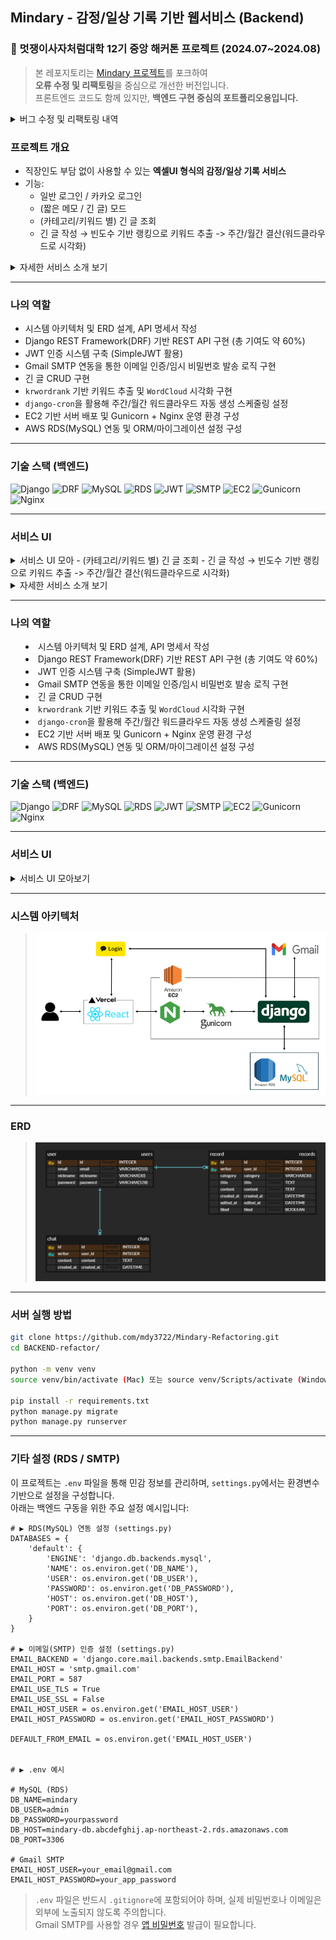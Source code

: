 ## Mindary - 감정/일상 기록 기반 웹서비스 (Backend)
### 🦁 멋쟁이사자처럼대학 12기 중앙 해커톤 프로젝트 (2024.07~2024.08)

> 본 레포지토리는 [Mindary 프로젝트](https://github.com/LIKELION-Mindary)를 포크하여    
> **오류 수정 및 리팩토링**을 중심으로 개선한 버전입니다.    
> 프론트엔드 코드도 함께 있지만, **백엔드 구현 중심의 포트폴리오용입니다.**

<details>
<summary>버그 수정 및 리팩토링 내역</summary>
  
1️⃣ 카카오 로그인 시 인증 오류 발생
- **원인**: 프론트엔드와 백엔드 간 토큰 필드명 불일치  
  → 프론트는 `access_token`, 백엔드는 `token`으로 처리 중  
- **해결**: 양측 모두 `access_token`으로 통일하여 OAuth 인증 정상 처리

2️⃣ 워드클라우드 생성 실패 (204 예외)
- **원인**: 사용자 기록이 없는데도 워드클라우드 요청이 발생 → 본문 없음에 대한 예외 누락  
- **해결**: 본문이 없을 경우 `204 No Content` 반환 및 프론트에 안내 메시지 처리

3️⃣ 워드클라우드 이미지 생성 지연 (타임아웃)
- **원인**: 이미지 생성 시간이 길어 프론트 요청 타임아웃 초과  
- **해결**: 프론트엔드에서 요청 타임아웃 시간을 조정하여 문제 해결  

4️⃣ 리팩토링
- 중복된 워드클라우드 생성 로직을 별도 메소드로 추출하여 코드 재사용성 및 가독성 향상
</details>

### 프로젝트 개요
- 직장인도 부담 없이 사용할 수 있는 **엑셀UI 형식의 감정/일상 기록 서비스**
- 기능:
  - 일반 로그인 / 카카오 로그인
  - (짧은 메모 / 긴 글) 모드
  -  (카테고리/키워드 별) 긴 글 조회
  -  긴 글 작성 → 빈도수 기반 랭킹으로 키워드 추출 -> 주간/월간 결산(워드클라우드로 시각화)

<details>
<summary>자세한 서비스 소개 보기</summary>

**Mindary**는 현대인의 정신 건강 문제에 주목해, 감정을 부담 없이 기록할 수 있도록 돕는 웹 기반 감정 다이어리 서비스입니다.  
일상 속 스트레스를 해소하고, 기록 습관을 통해 자기 성찰의 기회를 제공하는 것이 주요 목적입니다.

서비스의 UI는 **엑셀 형태를 차용**하여 직장 환경에서도 부담 없이 사용할 수 있는 감정 기록 공간을 제공합니다.  
스트레스를 받는 순간엔 마치 카카오톡 ‘나와의 채팅’처럼 **혼잣말을 자유롭게 적어 감정을 해소**할 수 있고,  
또는 퇴근길에 해야 할 일이나 기억해둘 메모를 남기는 용도로도 활용할 수 있습니다.

긴 글 모드에선 자유로운 카테고리(일상/영화/독서 등)로 글을 작성하고, 캘린더를 통해 일별 기록을 직관적으로 확인할 수 있습니다.  
또한, 주간/월간 결산 워드클라우드를 통해 **자주 언급된 단어들을 시각적으로 확인**하며, 최근의 감정 흐름이나 관심사를 돌아볼 수 있습니다.
</details>

---

### 나의 역할
- 시스템 아키텍처 및 ERD 설계, API 명세서 작성
- Django REST Framework(DRF) 기반 REST API 구현 (총 기여도 약 60%)
- JWT 인증 시스템 구축 (SimpleJWT 활용)  
- Gmail SMTP 연동을 통한 이메일 인증/임시 비밀번호 발송 로직 구현  
- 긴 글 CRUD 구현
- `krwordrank` 기반 키워드 추출 및 `WordCloud` 시각화 구현  
- `django-cron`을 활용해 주간/월간 워드클라우드 자동 생성 스케줄링 설정
- EC2 기반 서버 배포 및 Gunicorn + Nginx 운영 환경 구성
- AWS RDS(MySQL) 연동 및 ORM/마이그레이션 설정 구성

---

### 기술 스택 (백엔드)

![Django](https://img.shields.io/badge/-Django-092E20?logo=django&logoColor=white)
![DRF](https://img.shields.io/badge/-DRF%20Framework-ff1709?logo=python&logoColor=white)
![MySQL](https://img.shields.io/badge/Database-MySQL-blue?logo=mysql)
![RDS](https://img.shields.io/badge/AWS-RDS-orange?logo=amazonaws)
![JWT](https://img.shields.io/badge/Auth-JWT-green?logo=jsonwebtokens)
![SMTP](https://img.shields.io/badge/Auth-Gmail_SMTP-yellow?logo=gmail)
![EC2](https://img.shields.io/badge/Deploy-EC2-black?logo=amazon-ec2)
![Gunicorn](https://img.shields.io/badge/WSGI-Gunicorn-darkgreen?logo=gunicorn)
![Nginx](https://img.shields.io/badge/Proxy-Nginx-brightgreen?logo=nginx)

---

### 서비스 UI

<details>
<summary>서비스 UI 모아 -  (카테고리/키워드 별) 긴 글 조회
  -  긴 글 작성 → 빈도수 기반 랭킹으로 키워드 추출 -> 주간/월간 결산(워드클라우드로 시각화)

<details>
<summary>자세한 서비스 소개 보기</summary>

**Mindary**는 현대인의 정신 건강 문제에 주목해, 감정을 부담 없이 기록할 수 있도록 돕는 웹 기반 감정 다이어리 서비스입니다.  
일상 속 스트레스를 해소하고, 기록 습관을 통해 자기 성찰의 기회를 제공하는 것이 주요 목적입니다.

서비스의 UI는 **엑셀 형태를 차용**하여 직장 환경에서도 부담 없이 사용할 수 있는 감정 기록 공간을 제공합니다.  
스트레스를 받는 순간엔 마치 카카오톡 ‘나와의 채팅’처럼 **혼잣말을 자유롭게 적어 감정을 해소**할 수 있고,  
또는 퇴근길에 해야 할 일이나 기억해둘 메모를 남기는 용도로도 활용할 수 있습니다.

긴 글 모드에선 자유로운 카테고리(일상/영화/독서 등)로 글을 작성하고, 캘린더를 통해 일별 기록을 직관적으로 확인할 수 있습니다.  
또한, 주간/월간 결산 워드클라우드를 통해 **자주 언급된 단어들을 시각적으로 확인**하며, 최근의 감정 흐름이나 관심사를 돌아볼 수 있습니다.
</details>

---

### 나의 역할
- 시스템 아키텍처 및 ERD 설계, API 명세서 작성
- Django REST Framework(DRF) 기반 REST API 구현 (총 기여도 약 60%)
- JWT 인증 시스템 구축 (SimpleJWT 활용)  
- Gmail SMTP 연동을 통한 이메일 인증/임시 비밀번호 발송 로직 구현  
- 긴 글 CRUD 구현
- `krwordrank` 기반 키워드 추출 및 `WordCloud` 시각화 구현  
- `django-cron`을 활용해 주간/월간 워드클라우드 자동 생성 스케줄링 설정
- EC2 기반 서버 배포 및 Gunicorn + Nginx 운영 환경 구성
- AWS RDS(MySQL) 연동 및 ORM/마이그레이션 설정 구성

---

### 기술 스택 (백엔드)

![Django](https://img.shields.io/badge/-Django-092E20?logo=django&logoColor=white)
![DRF](https://img.shields.io/badge/-DRF%20Framework-ff1709?logo=python&logoColor=white)
![MySQL](https://img.shields.io/badge/Database-MySQL-blue?logo=mysql)
![RDS](https://img.shields.io/badge/AWS-RDS-orange?logo=amazonaws)
![JWT](https://img.shields.io/badge/Auth-JWT-green?logo=jsonwebtokens)
![SMTP](https://img.shields.io/badge/Auth-Gmail_SMTP-yellow?logo=gmail)
![EC2](https://img.shields.io/badge/Deploy-EC2-black?logo=amazon-ec2)
![Gunicorn](https://img.shields.io/badge/WSGI-Gunicorn-darkgreen?logo=gunicorn)
![Nginx](https://img.shields.io/badge/Proxy-Nginx-brightgreen?logo=nginx)

---

### 서비스 UI

<details>
<summary>서비스 UI 모아보기</summary>

- **랜딩 페이지 - 블랙 버전**  
  ![랜딩 페이지 블랙](./docs/landing%20page%20UI%20black.png)

- **랜딩 페이지 - 그린 버전**  
  ![랜딩 페이지](./docs/landing%20page%20UI.png)

- **로그인 화면**  
  ![로그인](./docs/로그인%20화면.png)

- **회원가입 페이지**  
  ![회원가입](./docs/일반%20로그인%20회원가입%20페이지.png)

- **새 비밀번호 생성**  
  ![비밀번호](./docs/새%20비밀번호%20생성.png)

- **채팅 모드**  
  ![채팅](./docs/채팅%20모드.png)

- **긴글 목록 / 작성하기**  
  ![긴글 목록](./docs/긴글%20목록.png)  
  ![긴글 작성](./docs/긴글%20작성하기.png)

- **아카이브 UI**  
  ![아카이브](./docs/아카이브%20ui.png)

</details>

---

### 시스템 아키텍처

> ![시스템 아키텍처](./docs/mindary-시스템아키텍처.png)

---

### ERD

> ![ER 다이어그램](./docs/mindary-ERD.png)

---

### 서버 실행 방법

```bash
git clone https://github.com/mdy3722/Mindary-Refactoring.git
cd BACKEND-refactor/

python -m venv venv
source venv/bin/activate (Mac) 또는 source venv/Scripts/activate (Window)

pip install -r requirements.txt
python manage.py migrate
python manage.py runserver
```

---

### 기타 설정 (RDS / SMTP)

이 프로젝트는 `.env` 파일을 통해 민감 정보를 관리하며, `settings.py`에서는 환경변수 기반으로 설정을 구성합니다.  
아래는 백엔드 구동을 위한 주요 설정 예시입니다:

```
# ▶️ RDS(MySQL) 연동 설정 (settings.py)
DATABASES = {
    'default': {
        'ENGINE': 'django.db.backends.mysql',
        'NAME': os.environ.get('DB_NAME'),
        'USER': os.environ.get('DB_USER'),
        'PASSWORD': os.environ.get('DB_PASSWORD'),
        'HOST': os.environ.get('DB_HOST'),
        'PORT': os.environ.get('DB_PORT'),
    }
}

# ▶️ 이메일(SMTP) 인증 설정 (settings.py)
EMAIL_BACKEND = 'django.core.mail.backends.smtp.EmailBackend'
EMAIL_HOST = 'smtp.gmail.com'
EMAIL_PORT = 587
EMAIL_USE_TLS = True
EMAIL_USE_SSL = False
EMAIL_HOST_USER = os.environ.get('EMAIL_HOST_USER')
EMAIL_HOST_PASSWORD = os.environ.get('EMAIL_HOST_PASSWORD')

DEFAULT_FROM_EMAIL = os.environ.get('EMAIL_HOST_USER')


# ▶️ .env 예시

# MySQL (RDS)
DB_NAME=mindary
DB_USER=admin
DB_PASSWORD=yourpassword
DB_HOST=mindary-db.abcdefghij.ap-northeast-2.rds.amazonaws.com
DB_PORT=3306

# Gmail SMTP
EMAIL_HOST_USER=your_email@gmail.com
EMAIL_HOST_PASSWORD=your_app_password
```

> `.env` 파일은 반드시 `.gitignore`에 포함되어야 하며, 실제 비밀번호나 이메일은 외부에 노출되지 않도록 주의합니다.  
> Gmail SMTP를 사용할 경우 [앱 비밀번호](https://support.google.com/accounts/answer/185833?hl=ko) 발급이 필요합니다.
